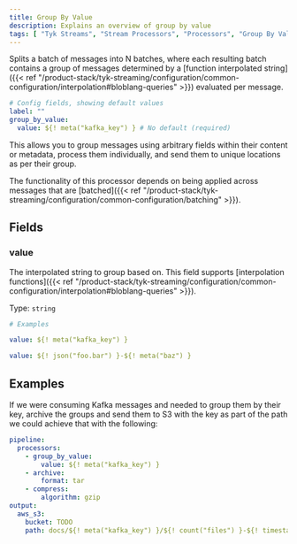 ```yaml
---
title: Group By Value
description: Explains an overview of group by value
tags: [ "Tyk Streams", "Stream Processors", "Processors", "Group By Value", "group_by_value" ]
---
```


Splits a batch of messages into N batches, where each resulting batch contains a group of messages determined by a [function interpolated string]({{< ref "/product-stack/tyk-streaming/configuration/common-configuration/interpolation#bloblang-queries" >}}) evaluated per message.

```yml
# Config fields, showing default values
label: ""
group_by_value:
  value: ${! meta("kafka_key") } # No default (required)
```

This allows you to group messages using arbitrary fields within their content or metadata, process them individually, and send them to unique locations as per their group.

The functionality of this processor depends on being applied across messages that are [batched]({{< ref "/product-stack/tyk-streaming/configuration/common-configuration/batching" >}}).

## Fields

### value

The interpolated string to group based on.
This field supports [interpolation functions]({{< ref "/product-stack/tyk-streaming/configuration/common-configuration/interpolation#bloblang-queries" >}}).


Type: `string`  

```yml
# Examples

value: ${! meta("kafka_key") }

value: ${! json("foo.bar") }-${! meta("baz") }
```

## Examples

If we were consuming Kafka messages and needed to group them by their key, archive the groups and send them to S3 with the key as part of the path we could achieve that with the following:

```yaml
pipeline:
  processors:
    - group_by_value:
        value: ${! meta("kafka_key") }
    - archive:
        format: tar
    - compress:
        algorithm: gzip
output:
  aws_s3:
    bucket: TODO
    path: docs/${! meta("kafka_key") }/${! count("files") }-${! timestamp_unix_nano() }.tar.gz
```

